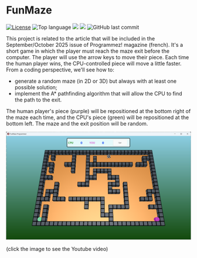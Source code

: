 # FunMaze
[![License](https://img.shields.io/badge/License-MIT-green.svg)](https://opensource.org/licenses/MIT)
![Top language](https://img.shields.io/github/languages/top/gbegreg/FunMaze)
[![](https://tokei.rs/b1/github/gbegreg/MapReduce?category=code)](https://github.com//gbegreg/FunMaze)
[![](https://tokei.rs/b1/github/gbegreg/MapReduce?category=files)](https://github.com//gbegreg/FunMaze)
![GitHub last commit](https://img.shields.io/github/last-commit/gbegreg/FunMaze)

This project is related to the article that will be included in the September/October 2025 issue of Programmez! magazine (french).
It's a short game in which the player must reach the maze exit before the computer. The player will use the arrow keys to move their piece.
Each time the human player wins, the CPU-controlled piece will move a little faster.
From a coding perspective, we'll see how to:
- generate a random maze (in 2D or 3D) but always with at least one possible solution;
- implement the A* pathfinding algorithm that will allow the CPU to find the path to the exit.

The human player's piece (purple) will be repositioned at the bottom right of the maze each time, and the CPU's piece (green) will be repositioned at the bottom left. The maze and the exit position will be random.

[![FunMaze](https://github.com/gbegreg/FunMaze/blob/main/capture.png)](https://youtu.be/1MBjJuxV3wM?si=7mU11MSj5OhxCAoQ)

(click the image to see the Youtube video)
